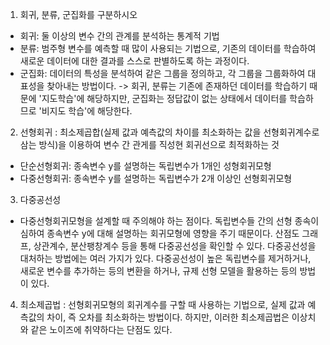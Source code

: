 1) 회귀, 분류, 군집화를 구분하시오
- 회귀: 둘 이상의 변수 간의 관계를 분석하는 통계적 기법
- 분류: 범주형 변수를 예측할 때 많이 사용되는 기법으로, 기존의 데이터를 학습하여 새로운 데이터에 대한 결과를 스스로 판별하도록 하는 과정이다.
- 군집화: 데이터의 특성을 분석하여 같은 그룹을 정의하고, 각 그룹을 그룹화하여 대표성을 찾아내는 방법이다.
-> 회귀, 분류는 기존에 존재하던 데이터를 학습하기 때문에 '지도학습'에 해당하지만, 군집화는 정답값이 없는 상태에서 데이터를 학습하므로 '비지도 학습'에 해당한다.

2) 선형회귀
: 최소제곱합(실제 값과 예측값의 차이를 최소화하는 값을 선형회귀계수로 삼는 방식)을 이용하여 변수 간 관게를 직성현 회귀선으로 최적화하는 것
- 단순선형회귀: 종속변수 y를 설명하는 독립변수가 1개인 성형회귀모형
- 다중선형회귀: 종속변수 y를 설명하는 독립변수가 2개 이상인 선형회귀모형

3) 다중공선성
- 다중선형회귀모형을 설계할 때 주의해야 하는 점이다. 독립변수들 간의 선형 종속이 심하여 종속변수 y에 대해 설명하는 회귀모형에 영향을 주기 때문이다. 산점도 그래프, 상관계수, 분산팽창계수 등을 통해 다중공선성을 확인할 수 있다. 
다중공선성을 대처하는 방법에는 여러 가지가 있다. 다중공선성이 높은 독립변수를 제거하거나, 새로운 변수를 추가하는 등의 변환을 하거나, 규제 선형 모델을 활용하는 등의 방법이 있다.

4) 최소제곱법
: 선형회귀모형의 회귀계수를 구할 때 사용하는 기법으로, 실제 값과 예측값의 차이, 즉 오차를 최소화하는 방법이다. 하지만, 이러한 최소제곱법은 이상치와 같은 노이즈에 취약하다는 단점도 있다. 